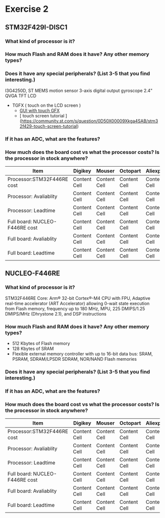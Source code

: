 # Exercise 2
## STM32F429I-DISC1
### What kind of processor is it?

### How much Flash and RAM does it have? Any other memory types?


### Does it have any special peripherals? (List 3-5 that you find interesting.)

I3G4250D, ST MEMS motion sensor 3-axis digital output gyroscope
2.4" QVGA TFT LCD
- TGFX ( touch on the LCD screen ) 
   - [GUI with touch GFX]( https://www.youtube.com/watch?v=Zy0bTHvviiE)
   - [ touch screen tutorial ] (https://community.st.com/s/question/0D50X00009Xkga4SAB/stm32f429-touch-screen-tutorial)


### If it has an ADC, what are the features?

### How much does the board cost vs what the processor costs? Is the processor in stock anywhere? 

|     Item      |   Digikey     |   Mouser      |   Octopart    | Aliexpress    |   Amazon      |
| ------------- | ------------- | ------------- | ------------- | ------------- | ------------- |
| Processor:STM32F446RE cost | Content Cell  | Content Cell  | Content Cell  | Content Cell  | Content Cell  |
| Processor: Avaliablity | Content Cell  | Content Cell  | Content Cell  | Content Cell  | Content Cell  |
| Processor: Leadtime | Content Cell  | Content Cell  | Content Cell  | Content Cell  | Content Cell  |
| Full board: NUCLEO-F446RE cost | Content Cell  | Content Cell  | Content Cell  | Content Cell  | Content Cell  |
| Full board: Avaliablity | Content Cell  | Content Cell  | Content Cell  | Content Cell  | Content Cell  |
| Full board: Leadtime | Content Cell  | Content Cell  | Content Cell  | Content Cell  | Content Cell  |
## NUCLEO-F446RE
### What kind of processor is it?
STM32F446RE
Core: Arm® 32-bit Cortex®-M4 CPU with FPU, Adaptive real-time accelerator (ART Accelerator) allowing 0-wait state execution from Flash memory, frequency up to 180 MHz, MPU, 225 DMIPS/1.25 DMIPS/MHz (Dhrystone 2.1), and DSP instructions

### How much Flash and RAM does it have? Any other memory types?
- 512 Kbytes of Flash memory
- 128 Kbytes of SRAM
- Flexible external memory controller with up to 16-bit data bus: SRAM, PSRAM, SDRAM/LPSDR SDRAM, NOR/NAND Flash memories

### Does it have any special peripherals? (List 3-5 that you find interesting.)

### If it has an ADC, what are the features?
### How much does the board cost vs what the processor costs? Is the processor in stock anywhere? 


|     Item      |   Digikey     |   Mouser      |   Octopart    | Aliexpress    |   Amazon      |
| ------------- | ------------- | ------------- | ------------- | ------------- | ------------- |
| Processor:STM32F446RE cost | Content Cell  | Content Cell  | Content Cell  | Content Cell  | Content Cell  |
| Processor: Avaliablity | Content Cell  | Content Cell  | Content Cell  | Content Cell  | Content Cell  |
| Processor: Leadtime | Content Cell  | Content Cell  | Content Cell  | Content Cell  | Content Cell  |
| Full board: NUCLEO-F446RE cost | Content Cell  | Content Cell  | Content Cell  | Content Cell  | Content Cell  |
| Full board: Avaliablity | Content Cell  | Content Cell  | Content Cell  | Content Cell  | Content Cell  |
| Full board: Leadtime | Content Cell  | Content Cell  | Content Cell  | Content Cell  | Content Cell  |
